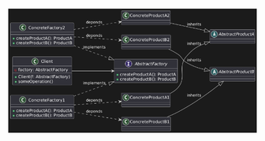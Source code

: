 [![scheme.png](https://github.com/AlekseyLapunov/Practise_cpp/blob/main/LearningPatterns/Creational/AbstractFactory/scheme.png "Abstract Pattern Scheme")](https://www.plantuml.com/plantuml/duml/jPEnReCm48PtFyMDYI8YnIC32gxKjNq5rnoD9MCZ-nYgfEzUKqYBC0cjr0uWq7VVVpO-Ze6afwunp61DG0wyVZqHLDgZ8kqiO_8ba9UAG1aP0fJZwxDtLQUeXFFxIedeIzY07fnL7WclzY6oPIHkevBVjZuHqvRGrrBXrreUu-Ny6pkp7KH1VeTjjZbSd-TGJA1WoIx6qCE_fF8_IZKQBSMi3EeXE4y-ocwisjG9sqOON8DFBNhP3yHcssSFzP1bHHB6qZFEiakH3auEsfxGQmg9md-jYEKkufx2rnKsFshOxo_9ddkZQGqsQ2dC5RwkBBOfqfybIXMsQAlm8q5C15XQLjg2fotk2c8g7EEzQym7)
